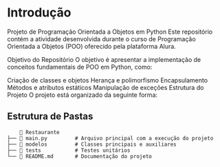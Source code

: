 <h1> Introdução</h1>
Projeto de Programação Orientada a Objetos em Python
Este repositório contém a atividade desenvolvida durante o curso de Programação Orientada a Objetos (POO) oferecido pela plataforma Alura.

Objetivo do Repositório
O objetivo é apresentar a implementação de conceitos fundamentais de POO em Python, como:

Criação de classes e objetos
Herança e polimorfismo
Encapsulamento
Métodos e atributos estáticos
Manipulação de exceções
Estrutura do Projeto
O projeto está organizado da seguinte forma:

<h2>Estrutura de Pastas</h2>

```
    📁 Restaurante
├── 📄 main.py         # Arquivo principal com a execução do projeto
├── 📂 modelos         # Classes principais e auxiliares
├── 📂 tests           # Testes unitários
└── 📄 README.md       # Documentação do projeto
```

